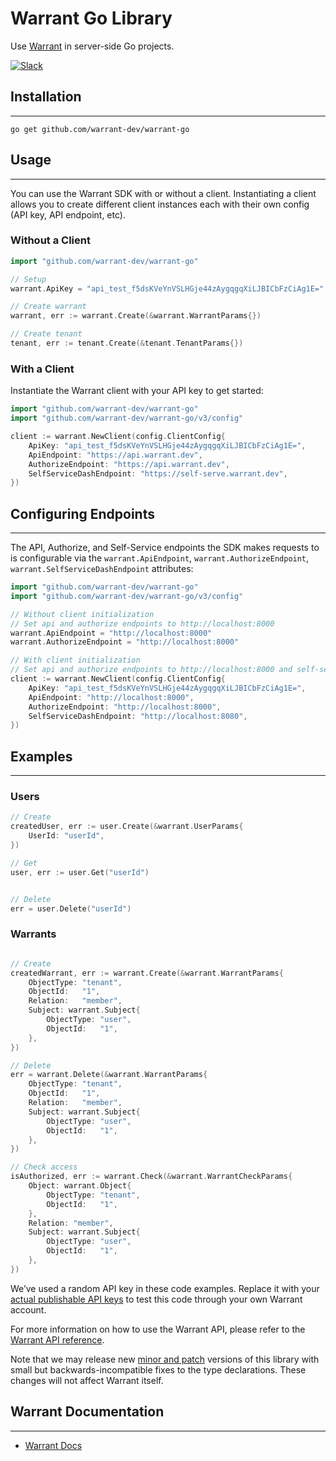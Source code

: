 # Warrant Go Library

Use [Warrant](https://warrant.dev/) in server-side Go projects.

[![Slack](https://img.shields.io/badge/slack-join-brightgreen)](https://join.slack.com/t/warrantcommunity/shared_invite/zt-12g84updv-5l1pktJf2bI5WIKN4_~f4w)

## Installation
---

```shell
go get github.com/warrant-dev/warrant-go
```

## Usage
---

You can use the Warrant SDK with or without a client. Instantiating a client allows you to create different client instances each with their own config (API key, API endpoint, etc).

### Without a Client

```go
import "github.com/warrant-dev/warrant-go"

// Setup
warrant.ApiKey = "api_test_f5dsKVeYnVSLHGje44zAygqgqXiLJBICbFzCiAg1E="

// Create warrant
warrant, err := warrant.Create(&warrant.WarrantParams{})

// Create tenant
tenant, err := tenant.Create(&tenant.TenantParams{})
```

### With a Client

Instantiate the Warrant client with your API key to get started:
```go
import "github.com/warrant-dev/warrant-go"
import "github.com/warrant-dev/warrant-go/v3/config"

client := warrant.NewClient(config.ClientConfig{
    ApiKey: "api_test_f5dsKVeYnVSLHGje44zAygqgqXiLJBICbFzCiAg1E=",
	ApiEndpoint: "https://api.warrant.dev",
	AuthorizeEndpoint: "https://api.warrant.dev",
	SelfServiceDashEndpoint: "https://self-serve.warrant.dev",
})
```

## Configuring Endpoints
---
The API, Authorize, and Self-Service endpoints the SDK makes requests to is configurable via the `warrant.ApiEndpoint`, `warrant.AuthorizeEndpoint`, `warrant.SelfServiceDashEndpoint` attributes:

```go
import "github.com/warrant-dev/warrant-go"
import "github.com/warrant-dev/warrant-go/v3/config"

// Without client initialization
// Set api and authorize endpoints to http://localhost:8000
warrant.ApiEndpoint = "http://localhost:8000"
warrant.AuthorizeEndpoint = "http://localhost:8000"

// With client initialization
// Set api and authorize endpoints to http://localhost:8000 and self-service endpoint to http://localhost:8080
client := warrant.NewClient(config.ClientConfig{
    ApiKey: "api_test_f5dsKVeYnVSLHGje44zAygqgqXiLJBICbFzCiAg1E=",
	ApiEndpoint: "http://localhost:8000",
	AuthorizeEndpoint: "http://localhost:8000",
	SelfServiceDashEndpoint: "http://localhost:8080",
})
```

## Examples
---

### Users

```go
// Create
createdUser, err := user.Create(&warrant.UserParams{
    UserId: "userId",
})

// Get
user, err := user.Get("userId")


// Delete
err = user.Delete("userId")
```

### Warrants

```go

// Create
createdWarrant, err := warrant.Create(&warrant.WarrantParams{
	ObjectType: "tenant",
	ObjectId:   "1",
	Relation:   "member",
	Subject: warrant.Subject{
		ObjectType: "user",
		ObjectId:   "1",
	},
})

// Delete
err = warrant.Delete(&warrant.WarrantParams{
	ObjectType: "tenant",
	ObjectId:   "1",
	Relation:   "member",
	Subject: warrant.Subject{
		ObjectType: "user",
		ObjectId:   "1",
	},
})

// Check access
isAuthorized, err := warrant.Check(&warrant.WarrantCheckParams{
	Object: warrant.Object{
		ObjectType: "tenant",
		ObjectId:   "1",
	},
	Relation: "member",
	Subject: warrant.Subject{
		ObjectType: "user",
		ObjectId:   "1",
	},
})
```


We’ve used a random API key in these code examples. Replace it with your
[actual publishable API keys](https://app.warrant.dev) to
test this code through your own Warrant account.

For more information on how to use the Warrant API, please refer to the
[Warrant API reference](https://docs.warrant.dev).

Note that we may release new [minor and patch](https://semver.org/) versions of this library with small but backwards-incompatible fixes to the type declarations. These changes will not affect Warrant itself.

## Warrant Documentation
---

- [Warrant Docs](https://docs.warrant.dev/)
